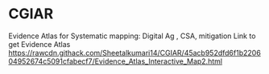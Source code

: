 # CGIAR
Evidence Atlas for Systematic mapping: Digital Ag , CSA, mitigation 
Link to get Evidence Atlas
https://rawcdn.githack.com/Sheetalkumari14/CGIAR/45acb952dfd6f1b220604952674c5091cfabecf7/Evidence_Atlas_Interactive_Map2.html
